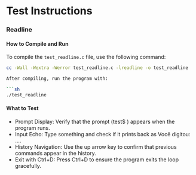 # Test Instructions

### Readline

#### How to Compile and Run

To compile the `test_readline.c` file, use the following command:

````sh
cc -Wall -Wextra -Werror test_readline.c -lreadline -o test_readline

After compiling, run the program with:

```sh
./test_readline
````

#### What to Test

-   Prompt Display: Verify that the prompt (test$ ) appears when the program runs.
-   Input Echo: Type something and check if it prints back as Você digitou: ....
-   History Navigation: Use the up arrow key to confirm that previous commands appear in the history.
-   Exit with Ctrl+D: Press Ctrl+D to ensure the program exits the loop gracefully.
